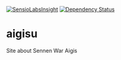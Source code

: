 [![SensioLabsInsight](https://insight.sensiolabs.com/projects/71e3b39b-af28-4e0d-bcc3-4c723a5724c8/mini.png)](https://insight.sensiolabs.com/projects/71e3b39b-af28-4e0d-bcc3-4c723a5724c8)
[![Dependency Status](https://www.versioneye.com/user/projects/58b440f29ceb4500518271ec/badge.svg?style=flat-square)](https://www.versioneye.com/user/projects/58b440f29ceb4500518271ec)
# aigisu
Site about Sennen War Aigis
